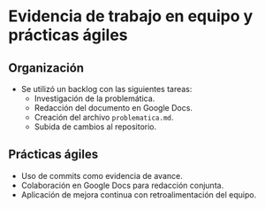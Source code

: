 # Evidencia de trabajo en equipo y prácticas ágiles

## Organización
- Se utilizó un backlog con las siguientes tareas:
  - Investigación de la problemática.
  - Redacción del documento en Google Docs.
  - Creación del archivo `problematica.md`.
  - Subida de cambios al repositorio.

## Prácticas ágiles
- Uso de commits como evidencia de avance.
- Colaboración en Google Docs para redacción conjunta.
- Aplicación de mejora continua con retroalimentación del equipo.
